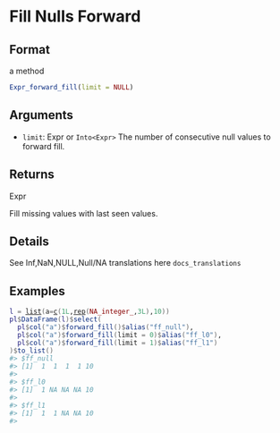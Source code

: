 # Fill Nulls Forward

## Format

a method

```r
Expr_forward_fill(limit = NULL)
```

## Arguments

- `limit`: Expr or `Into<Expr>` The number of consecutive null values to forward fill.

## Returns

Expr

Fill missing values with last seen values.

## Details

See Inf,NaN,NULL,Null/NA translations here `docs_translations`

## Examples

<pre class='r-example'><code><span class='r-in'><span><span class='va'>l</span> <span class='op'>=</span> <span class='fu'><a href='https://rdrr.io/r/base/list.html'>list</a></span><span class='op'>(</span>a<span class='op'>=</span><span class='fu'><a href='https://rdrr.io/r/base/c.html'>c</a></span><span class='op'>(</span><span class='fl'>1L</span>,<span class='fu'><a href='https://rdrr.io/r/base/rep.html'>rep</a></span><span class='op'>(</span><span class='cn'>NA_integer_</span>,<span class='fl'>3L</span><span class='op'>)</span>,<span class='fl'>10</span><span class='op'>)</span><span class='op'>)</span></span></span>
<span class='r-in'><span><span class='va'>pl</span><span class='op'>$</span><span class='fu'>DataFrame</span><span class='op'>(</span><span class='va'>l</span><span class='op'>)</span><span class='op'>$</span><span class='fu'>select</span><span class='op'>(</span></span></span>
<span class='r-in'><span>  <span class='va'>pl</span><span class='op'>$</span><span class='fu'>col</span><span class='op'>(</span><span class='st'>"a"</span><span class='op'>)</span><span class='op'>$</span><span class='fu'>forward_fill</span><span class='op'>(</span><span class='op'>)</span><span class='op'>$</span><span class='fu'>alias</span><span class='op'>(</span><span class='st'>"ff_null"</span><span class='op'>)</span>,</span></span>
<span class='r-in'><span>  <span class='va'>pl</span><span class='op'>$</span><span class='fu'>col</span><span class='op'>(</span><span class='st'>"a"</span><span class='op'>)</span><span class='op'>$</span><span class='fu'>forward_fill</span><span class='op'>(</span>limit <span class='op'>=</span> <span class='fl'>0</span><span class='op'>)</span><span class='op'>$</span><span class='fu'>alias</span><span class='op'>(</span><span class='st'>"ff_l0"</span><span class='op'>)</span>,</span></span>
<span class='r-in'><span>  <span class='va'>pl</span><span class='op'>$</span><span class='fu'>col</span><span class='op'>(</span><span class='st'>"a"</span><span class='op'>)</span><span class='op'>$</span><span class='fu'>forward_fill</span><span class='op'>(</span>limit <span class='op'>=</span> <span class='fl'>1</span><span class='op'>)</span><span class='op'>$</span><span class='fu'>alias</span><span class='op'>(</span><span class='st'>"ff_l1"</span><span class='op'>)</span></span></span>
<span class='r-in'><span><span class='op'>)</span><span class='op'>$</span><span class='fu'>to_list</span><span class='op'>(</span><span class='op'>)</span></span></span>
<span class='r-out co'><span class='r-pr'>#&gt;</span> $ff_null</span>
<span class='r-out co'><span class='r-pr'>#&gt;</span> [1]  1  1  1  1 10</span>
<span class='r-out co'><span class='r-pr'>#&gt;</span> </span>
<span class='r-out co'><span class='r-pr'>#&gt;</span> $ff_l0</span>
<span class='r-out co'><span class='r-pr'>#&gt;</span> [1]  1 NA NA NA 10</span>
<span class='r-out co'><span class='r-pr'>#&gt;</span> </span>
<span class='r-out co'><span class='r-pr'>#&gt;</span> $ff_l1</span>
<span class='r-out co'><span class='r-pr'>#&gt;</span> [1]  1  1 NA NA 10</span>
<span class='r-out co'><span class='r-pr'>#&gt;</span> </span>
 </code></pre>